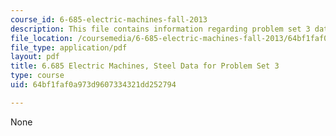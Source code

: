 ```yaml
---
course_id: 6-685-electric-machines-fall-2013
description: This file contains information regarding problem set 3 data.
file_location: /coursemedia/6-685-electric-machines-fall-2013/64bf1faf0a973d9607334321dd252794_MIT6_685F13_ps03data.pdf
file_type: application/pdf
layout: pdf
title: 6.685 Electric Machines, Steel Data for Problem Set 3
type: course
uid: 64bf1faf0a973d9607334321dd252794

---
```

None